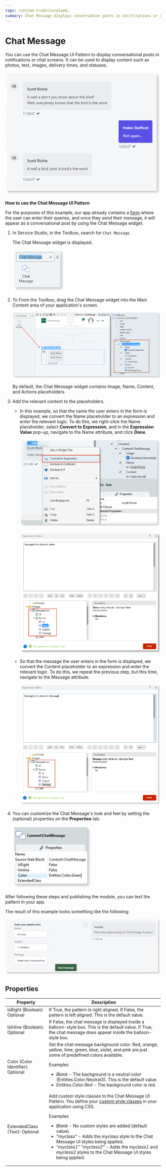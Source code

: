 ```yaml
---
tags: runtime-traditionalweb; 
summary: Chat Message displays conversation posts in notifications or chat screens.
---
```


# Chat Message

You can use the Chat Message UI Pattern to display conversational posts in notifications or chat screens. It can be used to display content such as photos, text, images, delivery times, and statuses.

![](<images/chatmessage-3.png>)

**How to use the Chat Message UI Pattern**

For the purposes of this example, our app already contains a [form](../../../../../develop/ui/forms/form-use.md) where the user can enter their queries, and once they send their message, it will appear as a conversational post by using the Chat Message widget.

1. In Service Studio, in the Toolbox, search for `Chat Message`.
  
    The Chat Message widget is displayed.

    ![](<images/chatmessage-1-ss.png>)

1. To From the Toolbox, drag the Chat Message widget into the Main Content area of your application's screen.

    ![](<images/chatmessage-2-ss.png>)

    By default, the Chat Message widget contains Image, Name, Content, and Actions placeholders.

1. Add the relevant content to the placeholders.

    * In this example, so that the name the user enters in the form is displayed, we convert the Name placeholder to an expression and enter the relevant logic. To do this, we right-click the Name placeholder, select **Convert to Expression**, and in the **Expression Value** pop-up, navigate to the Name attribute, and click **Done**.

        ![](<images/chatmessage-4-ss.png>)

        ![](<images/chatmessage-5-ss.png>)

    * So that the message the user enters in the form is displayed, we convert the Content placeholder to an expression and enter the relevant logic. To do this, we repeat the previous step, but this time, navigate to the Message attribute.

        ![](<images/chatmessage-8-ss.png>)

1. You can customize the Chat Message's look and feel by setting the (optional) properties on the **Properties** tab.

    ![](<images/chatmessage-9-ss.png>)

After following these steps and publishing the module, you can test the pattern in your app.

The result of this example looks something like the following:

![](<images/chatmessage-6-ss.png?width=800>)

## Properties

| **Property** |  **Description** |
|---|---|
| IsRight (Boolean): Optional  | If True, the pattern is right aligned. If False, the pattern is left aligned. This is the default value.  |
| IsInline (Boolean): Optional  | If False, the chat message is displayed inside a balloon-style box. This is the default value. If True, the chat message does appear inside the balloon-style box. | 
| Color (Color Identifier): Optional  | Set the chat message background color. Red, orange, yellow, lime, green, blue, violet, and pink are just some of predefined colors available. <p>Examples <ul><li>_Blank_ - The background is a neutral color (Entities.Color.Neutral3). This is the default value.</li><li>_Entities.Color.Red_ - The background color is red.</li></ul></p> |
| ExtendedClass (Text): Optional |  Add custom style classes to the Chat Message UI Pattern. You define your [custom style classes](../../../../../develop/ui/look-feel/css.md) in your application using CSS. <p>Examples <ul><li>_Blank_ - No custom styles are added (default value).</li><li>_"myclass"_ - Adds the _myclass_ style to the Chat Message UI styles being applied.</li><li>_"myclass1" "myclass2"_ - Adds the _myclass1_ and _myclass2_ styles to the Chat Message UI styles being applied.</li></ul></p> |
